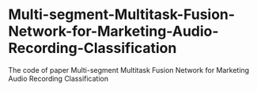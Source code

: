 # Multi-segment-Multitask-Fusion-Network-for-Marketing-Audio-Recording-Classification
The code of paper Multi-segment Multitask Fusion Network for Marketing Audio Recording Classification
